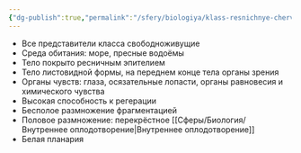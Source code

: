```yaml
---
{"dg-publish":true,"permalink":"/sfery/biologiya/klass-resnichnye-chervi/","tags":["Зоология"]}
---
```


- Все представители класса свободноживущие
- Среда обитания: море, пресные водоёмы
- Тело покрыто ресничным эпителием
- Тело листовидной формы, на переднем конце тела органы зрения
- Органы чувств: глаза, осязательные лопасти, органы равновесия и химического чувства
- Высокая способность к регерации
- Бесполое размножение фрагментацией
- Половое размножение: перекрёстное [[Сферы/Биология/Внутреннее оплодотворение\|Внутреннее оплодотворение]]
- Белая планария